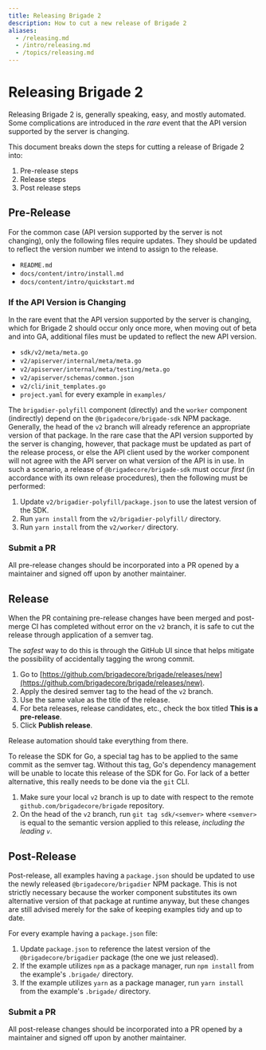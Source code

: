 ```yaml
---
title: Releasing Brigade 2
description: How to cut a new release of Brigade 2
aliases:
  - /releasing.md
  - /intro/releasing.md
  - /topics/releasing.md
---
```


# Releasing Brigade 2

Releasing Brigade 2 is, generally speaking, easy, and mostly automated. Some
complications are introduced in the _rare_ event that the API version supported
by the server is changing.

This document breaks down the steps for cutting a release of Brigade 2 into:

1. Pre-release steps
2. Release steps
3. Post release steps

## Pre-Release

For the common case (API version supported by the server is not changing), only
the following files require updates. They should be updated to reflect the
version number we intend to assign to the release.

* `README.md`
* `docs/content/intro/install.md`
* `docs/content/intro/quickstart.md`

### If the API Version is Changing

In the rare event that the API version supported by the server is changing,
which for Brigade 2 should occur only once more, when moving out of beta and
into GA, additional files must be updated to reflect the new API version.

* `sdk/v2/meta/meta.go`
* `v2/apiserver/internal/meta/meta.go`
* `v2/apiserver/internal/meta/testing/meta.go`
* `v2/apiserver/schemas/common.json`
* `v2/cli/init_templates.go`
* `project.yaml` for every example in `examples/`

The `brigadier-polyfill` component (directly) and the `worker` component
(indirectly) depend on the `@brigadecore/brigade-sdk` NPM package. Generally,
the head of the `v2` branch will already reference an appropriate version of
that package. In the rare case that the API version supported by the server is
changing, however, that package must be updated as part of the release process,
or else the API client used by the worker component will not agree with the API
server on what version of the API is in use. In such a scenario, a release of
`@brigadecore/brigade-sdk` must occur _first_ (in accordance with its own
release procedures), then the following must be performed:

1. Update `v2/brigadier-polyfill/package.json` to use the latest version of the
   SDK.
1. Run `yarn install` from the `v2/brigadier-polyfill/` directory.
1. Run `yarn install` from the `v2/worker/` directory.

### Submit a PR

All pre-release changes should be incorporated into a PR opened by a maintainer
and signed off upon by another maintainer.

## Release

When the PR containing pre-release changes have been merged and post-merge CI
has completed without error on the `v2` branch, it is safe to cut the release
through application of a semver tag.

The _safest_ way to do this is through the GitHub UI since that helps mitigate
the possibility of accidentally tagging the wrong commit.

1. Go to
[https://github.com/brigadecore/brigade/releases/new](https://github.com/brigadecore/brigade/releases/new).
1. Apply the desired semver tag to the head of the `v2` branch.
1. Use the same value as the title of the release.
1. For beta releases, release candidates, etc., check the box titled __This is a
   pre-release__.
1. Click __Publish release__.

Release automation should take everything from there.

To release the SDK for Go, a special tag has to be applied to the same commit as
the semver tag. Without this tag, Go's dependency management will be unable to
locate this release of the SDK for Go. For lack of a better alternative, this
really needs to be done via the `git` CLI.

1. Make sure your local `v2` branch is up to date with respect to the remote
   `github.com/brigadecore/brigade` repository.
1. On the head of the `v2` branch, run `git tag sdk/<semver>` where `<semver>`
   is equal to the semantic version applied to this release, _including the
   leading `v`_.

## Post-Release

Post-release, all examples having a `package.json` should be updated to use the
newly released `@brigadecore/brigadier` NPM package. This is not strictly
necessary because the worker component substitutes its own alternative version
of that package at runtime anyway, but these changes are still advised merely
for the sake of keeping examples tidy and up to date.

For every example having a `package.json` file:

1. Update `package.json` to reference the latest version of the
   `@brigadecore/brigadier` package (the one we just released).
1. If the example utilizes `npm` as a package manager, run `npm install` from
   the example's `.brigade/` directory.
1. If the example utilizes `yarn` as a package manager, run `yarn install` from
   the example's `.brigade/` directory.

### Submit a PR

All post-release changes should be incorporated into a PR opened by a maintainer
and signed off upon by another maintainer.
